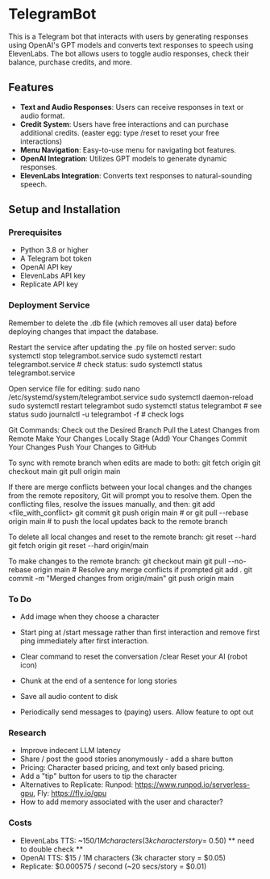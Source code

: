 # TelegramBot

This is a Telegram bot that interacts with users by generating responses using OpenAI's GPT models and converts text responses to speech using ElevenLabs. The bot allows users to toggle audio responses, check their balance, purchase credits, and more.

## Features

- **Text and Audio Responses**: Users can receive responses in text or audio format.
- **Credit System**: Users have free interactions and can purchase additional credits. (easter egg: type /reset to reset your free interactions)
- **Menu Navigation**: Easy-to-use menu for navigating bot features.
- **OpenAI Integration**: Utilizes GPT models to generate dynamic responses.
- **ElevenLabs Integration**: Converts text responses to natural-sounding speech.

## Setup and Installation

### Prerequisites

- Python 3.8 or higher
- A Telegram bot token
- OpenAI API key
- ElevenLabs API key
- Replicate API key


### Deployment Service
Remember to delete the .db file (which removes all user data) before deploying changes that impact the database.

Restart the service after updating the .py file on hosted server:
sudo systemctl stop telegrambot.service
sudo systemctl restart telegrambot.service # check status: sudo systemctl status telegrambot.service


Open service file for editing:
sudo nano /etc/systemd/system/telegrambot.service
sudo systemctl daemon-reload
sudo systemctl restart telegrambot 
sudo systemctl status telegrambot # see status
sudo journalctl -u telegrambot -f # check logs

Git Commands:
Check out the Desired Branch
Pull the Latest Changes from Remote
Make Your Changes Locally
Stage (Add) Your Changes
Commit Your Changes
Push Your Changes to GitHub

To sync with remote branch when edits are made to both:
git fetch origin
git checkout main
git pull origin main

If there are merge conflicts between your local changes and the changes from the remote repository, Git will prompt you to resolve them. Open the conflicting files, resolve the issues manually, and then:
git add <file_with_conflict>
git commit
git push origin main # or git pull --rebase origin main #  to push the local updates back to the remote branch


To delete all local changes and reset to the remote branch:
git reset --hard
git fetch origin
git reset --hard origin/main

To make changes to the remote branch:
git checkout main
git pull --no-rebase origin main # Resolve any merge conflicts if prompted
git add .
git commit -m "Merged changes from origin/main"
git push origin main

### To Do

- Add image when they choose a character 

- Start ping at /start message rather than first interaction and remove first ping immediately after first interaction.
- Clear command to reset the conversation /clear Reset your AI (robot icon)


- Chunk at the end of a sentence for long stories
- Save all audio content to disk
- Periodically send messages to (paying) users. Allow feature to opt out





### Research

- Improve indecent LLM latency
- Share / post the good stories anonymously - add a share button 
- Pricing: Character based pricing, and text only based pricing. 
- Add a "tip" button for users to tip the character
- Alternatives to Replicate: Runpod: https://www.runpod.io/serverless-gpu, Fly: https://fly.io/gpu
- How to add memory associated with the user and character? 



### Costs

- ElevenLabs TTS: ~$150 / 1M characters(3k character story =~$0.50) ** need to double check **
- OpenAI TTS: $15 / 1M characters (3k character story = $0.05)
- Replicate: $0.000575 / second (~20 secs/story = $0.01)